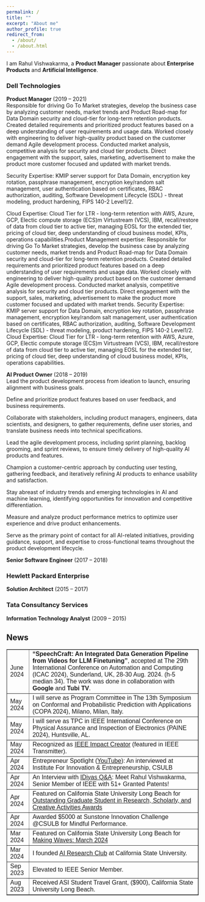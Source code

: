 ```yaml
---
permalink: /
title: ""
excerpt: "About me"
author_profile: true
redirect_from: 
  - /about/
  - /about.html
---
```



<head>
<style>
table {
  font-family: arial, sans-serif;
  border-collapse: collapse;
  width: 100%;
}

td, th {
  border: 1px solid #dddddd;
  text-align: left;
  padding: 8px;
}

tr:nth-child(even) {
  background-color: #dddddd;
}
</style>
</head>


I am Rahul Vishwakarma, a **Product Manager** passionate about **Enterprise Products** and **Artificial Intelligence**.



### Dell Technologies
**Product Manager** (2019 – 2021)  
Responsible for driving Go To Market strategies, develop the business case by analyzing customer needs, market trends and Product Road-map for Data Domain security and cloud-tier for long-term retention products. Created detailed requirements and prioritized product features based on a deep understanding of user requirements and usage data. Worked closely with engineering to deliver high-quality product based on the customer demand Agile development process. Conducted market analysis, competitive analysis for security and cloud tier products. Direct engagement with the support, sales, marketing, advertisement to make the product more customer focused and updated with market trends.

Security Expertise: KMIP server support for Data Domain, encryption key rotation, passphrase management, encryption key/random salt management, user authentication based on certificates, RBAC authorization, auditing, Software Development Lifecycle (SDL) - threat modeling, product hardening, FIPS 140-2 Level1/2.

Cloud Expertise: Cloud Tier for LTR - long-term retention with AWS, Azure, GCP, Electic compute storage (ECS)m Virtustream (VCS), IBM, recall/restore of data from cloud tier to active tier, managing EOSL for the extended tier, pricing of cloud tier, deep understanding of cloud business model, KPIs, operations capabilities.Product Management expertise: Responsible for driving Go To Market strategies, develop the business case by analyzing customer needs, market trends and Product Road-map for Data Domain security and cloud-tier for long-term retention products. Created detailed requirements and prioritized product features based on a deep understanding of user requirements and usage data. Worked closely with engineering to deliver high-quality product based on the customer demand Agile development process. Conducted market analysis, competitive analysis for security and cloud tier products. Direct engagement with the support, sales, marketing, advertisement to make the product more customer focused and updated with market trends. Security Expertise: KMIP server support for Data Domain, encryption key rotation, passphrase management, encryption key/random salt management, user authentication based on certificates, RBAC authorization, auditing, Software Development Lifecycle (SDL) - threat modeling, product hardening, FIPS 140-2 Level1/2. Cloud Expertise: Cloud Tier for LTR - long-term retention with AWS, Azure, GCP, Electic compute storage (ECS)m Virtustream (VCS), IBM, recall/restore of data from cloud tier to active tier, managing EOSL for the extended tier, pricing of cloud tier, deep understanding of cloud business model, KPIs, operations capabilities.


**AI Product Owner** (2018 – 2019)  
Lead the product development process from ideation to launch, ensuring alignment with business goals.

Define and prioritize product features based on user feedback, and business requirements.

Collaborate with stakeholders, including product managers, engineers, data scientists, and designers, to gather requirements, define user stories, and translate business needs into technical specifications.

Lead the agile development process, including sprint planning, backlog grooming, and sprint reviews, to ensure timely delivery of high-quality AI products and features.

Champion a customer-centric approach by conducting user testing, gathering feedback, and iteratively refining AI products to enhance usability and satisfaction.

Stay abreast of industry trends and emerging technologies in AI and machine learning, identifying opportunities for innovation and competitive differentiation.

Measure and analyze product performance metrics to optimize user experience and drive product enhancements.

Serve as the primary point of contact for all AI-related initiatives, providing guidance, support, and expertise to cross-functional teams throughout the product development lifecycle.

**Senior Software Engineer** (2017 – 2018)



### Hewlett Packard Enterprise
**Solution Architect** (2015 – 2017)

### Tata Consultancy Services
**Information Technology Analyst** (2009 – 2015)


## News 
<body>
<table border="1">

  <tr>
    <td>June 2024</td>
    <td><strong>“SpeechCraft: An Integrated Data Generation Pipeline from Videos for LLM Finetuning”</strong>, accepted at The 29th International Conference on Automation and Computing (ICAC 2024), Sunderland, UK, 28-30 Aug. 2024. (h-5 median 34). The work was done in collaboration with <strong>Google</strong> and <strong>Tubi TV</strong>.</td>
  </tr>

  <tr>
    <td>May 2024</td>
    <td>I will serve as Program Committee in The 13th Symposium on Conformal and Probabilistic Prediction with Applications (COPA 2024), Milano, Milan, Italy.</td>
  </tr>

  <tr>
    <td>May 2024</td>
    <td>I will serve as TPC in IEEE International Conference on Physical Assurance and Inspection of Electronics (PAINE 2024), Huntsville, AL.</td>
  </tr>

  <tr>
    <td>May 2024</td>
    <td>Recognized as <a href="https://transmitter.ieee.org/author/rahulvishwakarma/">IEEE Impact Creator</a> (featured in IEEE Transmitter).</td>
  </tr>

  <tr>
    <td>Apr 2024</td>
    <td>Entrepreneur Spotlight (<a href="https://www.youtube.com/watch?v=yD4Z8FDQ02Q">YouTube</a>): An interviewed at Institute For Innovation & Entrepreneurship, CSULB </td>
  </tr>
  
  <tr>
    <td>Apr 2024</td>
    <td> An Interview with <a href="https://idiyas.com/blog/idiyas-qa-meet-rahul-vishwakarma-senior-member-of-ieee-with-51-granted-patents/">IDiyas Q&A</a>: Meet Rahul Vishwakarma, Senior Member of IEEE with 51+ Granted Patents! </td>
  </tr>


  <tr>
    <td>Apr 2024</td>
    <td> Featured on California State University Long Beach for <a href="https://www.csulb.edu/office-of-the-provost/university-achievement-awards">Outstanding Graduate Student in Research, Scholarly, and Creative Activities Awards</a>  </td>
  </tr>

  <tr>
    <td>Apr 2024</td>
    <td>Awarded $5000 at Sunstone Innovation Challenge @CSULB for Mindful Performance.</td>
  </tr>


  <tr>
    <td>Mar 2024</td>
    <td>Featured on California State University Long Beach for <a href="https://www.csulb.edu/news/making-waves/article/making-waves-march-2024">Making Waves: March 2024</a></td>
  </tr>



  <tr>
    <td>Mar 2024</td>
    <td>I founded <a href="https://www.csulb.edu/college-of-engineering/article/ai-research-club-launches">AI Research Club</a> at California State University. </td>
  </tr>

  <tr>
    <td>Sep 2023</td>
    <td>Elevated to IEEE Senior Member.</td>
  </tr>

  <tr>
    <td>Aug 2023</td>
    <td>Received ASI Student Travel Grant, ($900), California State University Long Beach.</td>
  </tr>

</table>
</body>